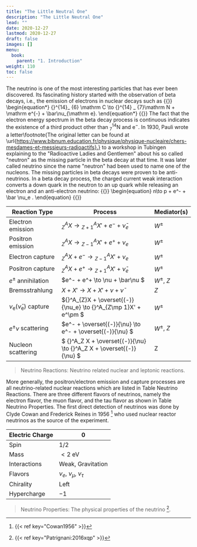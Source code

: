 ```yaml
---
title: "The Little Neutral One"
description: "The Little Neutral One"
lead: ""
date: 2020-12-27
lastmod: 2020-12-27
draft: false
images: []
menu:
  book:
    parent: "1. Introduction"
weight: 110
toc: false
---
```


The neutrino is one of the most interesting particles that has ever been discovered. Its fascinating history started with the observation of beta decays, i.e., the emission of electrons in nuclear decays such as
{{<m>}}
\begin{equation*}
{}^{14}_ {6} \mathrm C \to {}^{14} _ {7}\mathrm N + \mathrm e^{-} + \bar\nu_{\mathrm e}.
\end{equation*}
{{</m>}}
The fact that the electron energy spectrum in the beta decay process is continuous indicates the existence of a third product other than ${}^{14}_{7}\mathrm N$ and $\mathrm e^-$. In 1930, Pauli wrote a letter\footnote{The original letter can be found at \url{https://www.bibnum.education.fr/physique/physique-nucleaire/chers-mesdames-et-messieurs-radioactifs}.} to a workshop in Tubingen explaining to the "Radioactive Ladies and Gentlemen" about his so called "neutron" as the missing particle in the beta decay at that time. It was later called neutrino since the name "neutron" had been used to name one of the nucleons. The missing particles in beta decays were proven to be anti-neutrinos. In a beta decay process, the charged current weak interaction converts a down quark in the neutron to an up quark while releasing an electron and an anti-electron neutrino:
{{<m>}}
\begin{equation}
n\to p + e^- + \bar \nu_e .
\end{equation}
{{</m>}}


| Reaction Type                                   | Process                                                             | Mediator(s)    |
|-------------------------------------------------|---------------------------------------------------------------------|----------------|
| Electron emission                               | ${}^A_Z X \to {}^A_{Z+1}X' + e^- +\bar \nu_e$                       | $W^{\pm}$      |
| Positron emission                               | ${}^A_Z X \to {}^A_{Z-1}X' + e^+ + \nu_e$                           | $W^{\pm}$      |
| Electron capture                                | ${}^A_Z X + e^- \to {}^A_{Z-1}X'  + \nu_e$                          | $W^{\pm}$      |
| Positron capture                                | ${}^A_Z X + e^+ \to {}^A_{Z+1}X'  + \bar\nu_e$                      | $W^{\pm}$      |
| $e^{\pm}$ annihilation                          | $e^- + e^+  \to \nu + \bar\nu $                                     | $W^{\pm}$, $Z$ |
| Bremsstrahlung                                  | $X+X' \to X + X' + \nu + \bar\nu$                                   | $Z$            |
| $\nu_{\mathrm e} (\bar\nu_{\mathrm e})$ capture | ${}^A_{Z}X + \overset{(-)}{\nu_e} \to {}^A_{Z\mp 1}X' + e^\pm $     | $W^{\pm}$      |
| $e^\pm\nu$ scattering                           | $e^- + \overset{(-)}{\nu} \to e^- + \overset{(-)}{\nu} $            | $W^{\pm}$, $Z$ |
| Nucleon scattering                              | $ {}^A_Z X + \overset{(-)}{\nu} \to {}^A_Z X + \overset{(-)}{\nu} $ | Z              |

> Neutrino Reactions: Neutrino related nuclear and leptonic reactions.


More generally, the positron/electron emission and capture processes are all neutrino-related nuclear reactions which are listed in Table Neutrino Reactions. There are three different flavors of neutrinos, namely the electron flavor, the muon flavor, and the tau flavor as shown in Table Neutrino Properties. The first direct detection of neutrinos was done by Clyde Cowan and Frederick Reines in 1956 [^Cowan1956] who used nuclear reactor neutrinos as the source of the experiment.


| Electric Charge | 0                              |
|-----------------|--------------------------------|
| Spin            | $1/2$                          |
| Mass            | $<2~\mathrm{eV}$               |
| Interactions    | Weak, Gravitation              |
| Flavors         | $\nu_e$, $\nu_\mu$, $\nu_\tau$ |
| Chirality       | Left                           |
| Hypercharge     | $-1$                           |

> Neutrino Properties: The physical properties of the neutrino [^Patrignani:2016xqp].


[^Cowan1956]: {{< ref key="Cowan1956" >}}
[^Patrignani:2016xqp]: {{< ref key="Patrignani:2016xqp" >}}